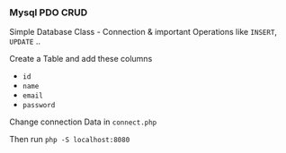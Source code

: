 ### Mysql PDO CRUD

Simple Database Class - Connection & important Operations like `INSERT`, `UPDATE` ..

Create a Table  and add these columns
* `id` 
* `name` 
* `email` 
* `password `

Change connection Data in `connect.php`

Then run `php -S localhost:8080`